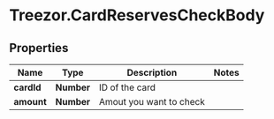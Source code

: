 # Treezor.CardReservesCheckBody

## Properties
Name | Type | Description | Notes
------------ | ------------- | ------------- | -------------
**cardId** | **Number** | ID of the card | 
**amount** | **Number** | Amout you want to check | 
